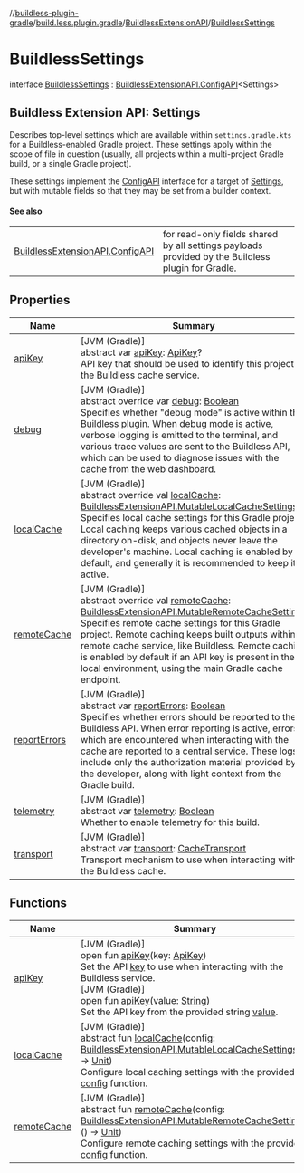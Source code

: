 //[buildless-plugin-gradle](../../../../index.md)/[build.less.plugin.gradle](../../index.md)/[BuildlessExtensionAPI](../index.md)/[BuildlessSettings](index.md)

# BuildlessSettings

interface [BuildlessSettings](index.md) : [BuildlessExtensionAPI.ConfigAPI](../-config-a-p-i/index.md)&lt;Settings&gt; 

##  Buildless Extension API: Settings

Describes top-level settings which are available within `settings.gradle.kts` for a Buildless-enabled Gradle project. These settings apply within the scope of file in question (usually, all projects within a multi-project Gradle build, or a single Gradle project).

These settings implement the [ConfigAPI](../-config-a-p-i/index.md) interface for a target of [Settings](../index.md), but with mutable fields so that they may be set from a builder context.

#### See also

| | |
|---|---|
| [BuildlessExtensionAPI.ConfigAPI](../-config-a-p-i/index.md) | for read-only fields shared by all settings payloads provided by the Buildless plugin for Gradle. |

## Properties

| Name | Summary |
|---|---|
| [apiKey](api-key.md) | [JVM (Gradle)]<br>abstract var [apiKey](api-key.md): [ApiKey](../../-api-key/index.md)?<br>API key that should be used to identify this project to the Buildless cache service. |
| [debug](debug.md) | [JVM (Gradle)]<br>abstract override var [debug](debug.md): [Boolean](https://kotlinlang.org/api/latest/jvm/stdlib/kotlin/-boolean/index.html)<br>Specifies whether &quot;debug mode&quot; is active within the Buildless plugin. When debug mode is active, verbose logging is emitted to the terminal, and various trace values are sent to the Buildless API, which can be used to diagnose issues with the cache from the web dashboard. |
| [localCache](local-cache.md) | [JVM (Gradle)]<br>abstract override val [localCache](local-cache.md): [BuildlessExtensionAPI.MutableLocalCacheSettings](../-mutable-local-cache-settings/index.md)<br>Specifies local cache settings for this Gradle project. Local caching keeps various cached objects in a directory on-disk, and objects never leave the developer's machine. Local caching is enabled by default, and generally it is recommended to keep it active. |
| [remoteCache](remote-cache.md) | [JVM (Gradle)]<br>abstract override val [remoteCache](remote-cache.md): [BuildlessExtensionAPI.MutableRemoteCacheSettings](../-mutable-remote-cache-settings/index.md)<br>Specifies remote cache settings for this Gradle project. Remote caching keeps built outputs within a remote cache service, like Buildless. Remote caching is enabled by default if an API key is present in the local environment, using the main Gradle cache endpoint. |
| [reportErrors](report-errors.md) | [JVM (Gradle)]<br>abstract var [reportErrors](report-errors.md): [Boolean](https://kotlinlang.org/api/latest/jvm/stdlib/kotlin/-boolean/index.html)<br>Specifies whether errors should be reported to the Buildless API. When error reporting is active, errors which are encountered when interacting with the cache are reported to a central service. These logs include only the authorization material provided by the developer, along with light context from the Gradle build. |
| [telemetry](telemetry.md) | [JVM (Gradle)]<br>abstract var [telemetry](telemetry.md): [Boolean](https://kotlinlang.org/api/latest/jvm/stdlib/kotlin/-boolean/index.html)<br>Whether to enable telemetry for this build. |
| [transport](transport.md) | [JVM (Gradle)]<br>abstract var [transport](transport.md): [CacheTransport](../../-cache-transport/index.md)<br>Transport mechanism to use when interacting with the Buildless cache. |

## Functions

| Name | Summary |
|---|---|
| [apiKey](api-key.md) | [JVM (Gradle)]<br>open fun [apiKey](api-key.md)(key: [ApiKey](../../-api-key/index.md))<br>Set the API [key](api-key.md) to use when interacting with the Buildless service.<br>[JVM (Gradle)]<br>open fun [apiKey](api-key.md)(value: [String](https://kotlinlang.org/api/latest/jvm/stdlib/kotlin/-string/index.html))<br>Set the API key from the provided string [value](api-key.md). |
| [localCache](local-cache.md) | [JVM (Gradle)]<br>abstract fun [localCache](local-cache.md)(config: [BuildlessExtensionAPI.MutableLocalCacheSettings](../-mutable-local-cache-settings/index.md).() -&gt; [Unit](https://kotlinlang.org/api/latest/jvm/stdlib/kotlin/-unit/index.html))<br>Configure local caching settings with the provided [config](local-cache.md) function. |
| [remoteCache](remote-cache.md) | [JVM (Gradle)]<br>abstract fun [remoteCache](remote-cache.md)(config: [BuildlessExtensionAPI.MutableRemoteCacheSettings](../-mutable-remote-cache-settings/index.md).() -&gt; [Unit](https://kotlinlang.org/api/latest/jvm/stdlib/kotlin/-unit/index.html))<br>Configure remote caching settings with the provided [config](remote-cache.md) function. |
